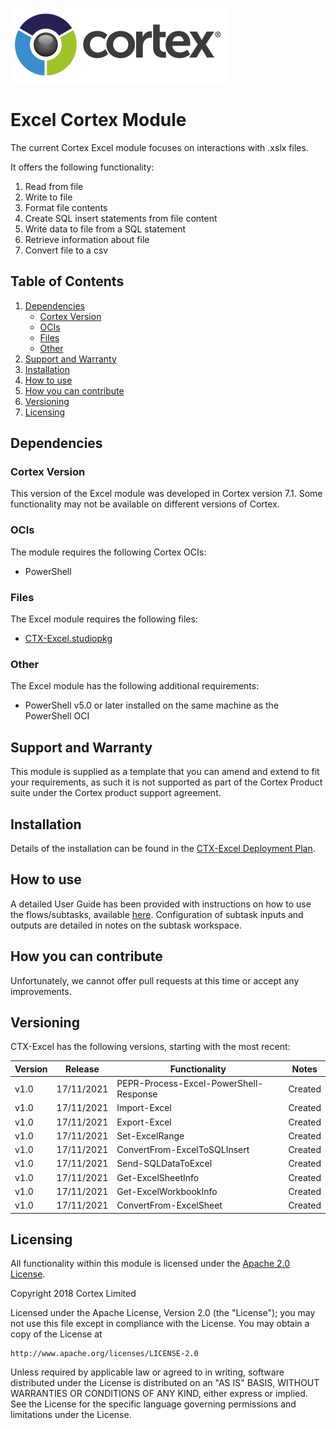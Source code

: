 
<a href="https://www.cortex-ia.co.uk/" target="_blank"><img src="https://github.com/CortexIATest/CTXImages/blob/master/Cortex-350-120.png" alt="Welcome to Cortex!" width="350" height="120" border="0"></a>

# Excel Cortex Module
The current Cortex Excel module focuses on interactions with .xslx files.

It offers the following functionality:
1.	Read from file
2.	Write to file
3.	Format file contents
4.	Create SQL insert statements from file content
5.	Write data to file from a SQL statement
6.	Retrieve information about file
7.	Convert file to a csv



## Table of Contents
1) [Dependencies](#dependencies)
    * [Cortex Version](#cortex-version)
    * [OCIs](#ocis)
    * [Files](#files)
    * [Other](#other)
1) [Support and Warranty](#support-and-warranty)
2) [Installation](#installation)
3) [How to use](#how-to-use)
4) [How you can contribute](#how-you-can-contribute)
5) [Versioning](#versioning)
6) [Licensing](#licensing)


## Dependencies
### Cortex Version
This version of the Excel module was developed in Cortex version 7.1. Some functionality may not be available on different versions of Cortex.

### OCIs
The  module requires the following Cortex OCIs:
* PowerShell

### Files
The Excel module requires the following files:
* [CTX-Excel.studiopkg](https://github.com/CortexIntelligentAutomation/CTX-Excel/releases/download/v1.0/CTX-Excel.studiopkg)

### Other
The Excel module has the following additional requirements:
*  PowerShell v5.0 or later installed on the same machine as the PowerShell OCI

## Support and Warranty 
This module is supplied as a template that you can amend and extend to fit your requirements, as such it is not supported as part of the Cortex Product suite under the Cortex product support agreement.

## Installation
Details of the installation can be found in the [CTX-Excel Deployment Plan](https://github.com/CortexIntelligentAutomation/CTX-Excel/blob/master/CTX-Excel%20-%20Deployment%20Plan.pdf).
## How to use
A detailed User Guide has been provided with instructions on how to use the flows/subtasks, available [here](https://github.com/CortexIntelligentAutomation/CTX-Excel/blob/master/CTX-Excel%20-%20User%20Guide.pdf). Configuration of subtask inputs and outputs are detailed in notes on the subtask workspace.

## How you can contribute
Unfortunately, we cannot offer pull requests at this time or accept any improvements.

## Versioning
CTX-Excel has the following versions, starting with the most recent:

Version | Release | Functionality | Notes
------------ | ------------- | ----------- | -----------
v1.0 | 17/11/2021 | PEPR-Process-Excel-PowerShell-Response | Created 
v1.0 | 17/11/2021 | Import-Excel | Created 
v1.0 | 17/11/2021 | Export-Excel | Created 
v1.0 | 17/11/2021 | Set-ExcelRange | Created 
v1.0 | 17/11/2021 | ConvertFrom-ExcelToSQLInsert | Created 
v1.0 | 17/11/2021 | Send-SQLDataToExcel | Created 
v1.0 | 17/11/2021 | Get-ExcelSheetInfo | Created 
v1.0 | 17/11/2021 | Get-ExcelWorkbookInfo | Created 
v1.0 | 17/11/2021 | ConvertFrom-ExcelSheet | Created 

## Licensing
All functionality within this module is licensed under the [Apache 2.0 License](https://www.apache.org/licenses/LICENSE-2.0).

Copyright 2018 Cortex Limited

Licensed under the Apache License, Version 2.0 (the "License");
you may not use this file except in compliance with the License.
You may obtain a copy of the License at

    http://www.apache.org/licenses/LICENSE-2.0

Unless required by applicable law or agreed to in writing, software
distributed under the License is distributed on an "AS IS" BASIS,
WITHOUT WARRANTIES OR CONDITIONS OF ANY KIND, either express or implied.
See the License for the specific language governing permissions and
limitations under the License.


